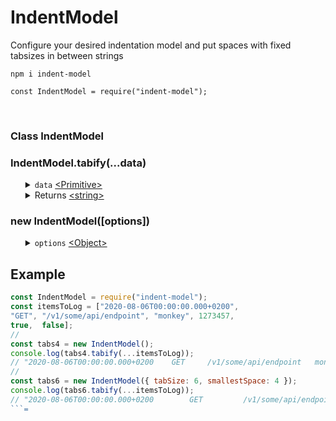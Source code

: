 # IndentModel
Configure your desired indentation model and put spaces with fixed tabsizes in between strings
<br>
<pre><code>npm i indent-model

const IndentModel = require("indent-model");</code></pre>
<br>
<h3>Class IndentModel</h3>
<h3>IndentModel.tabify(...data)</h3>
<ul>
	<details>
		<summary>
			<code>data</code> <a href="https://developer.mozilla.org/en-US/docs/Web/JavaScript/Data_structures#primitive_values">&lt;Primitive&gt;</a>
		</summary>
		Typically <a href="https://developer.mozilla.org/en-US/docs/Web/JavaScript/Data_structures#primitive_values">&lt;Primitive&gt;</a> types can be joined into a printable string. This method does not have features to join objects and arrays into strings like <a href="https://developer.mozilla.org/en-US/docs/Web/API/Console/log">console.log</a> does.
	</details>
	<details>
		<summary>
			Returns <a href="https://developer.mozilla.org/en-US/docs/Web/JavaScript/Data_structures#String_type">&lt;string&gt;</a>
		</summary>
	</details>
</ul>
<h3>new IndentModel([options])</h3>
<ul>
	<details>
		<summary>
			<code>options</code> <a href="https://developer.mozilla.org/en-US/docs/Web/JavaScript/Reference/Global_Objects/Object">&lt;Object&gt;</a>
		</summary>
		<ul>
			<details>
				<summary>
					<code>tabSize</code> <a href="https://developer.mozilla.org/en-US/docs/Web/JavaScript/Data_structures#Number_type">&lt;integer&gt;</a> Default: <code>4</code>
				</summary>
				The amount of spaces one tab is made up of.
			</details>
			<details>
				<summary>
					<code>smallestSpace</code> <a href="https://developer.mozilla.org/en-US/docs/Web/JavaScript/Data_structures#Number_type">&lt;integer&gt;</a> Default: <code>2</code>
				</summary>
				The minimal amount of spaces two strings are separated from each other. When the amount of spaces is smaller than <code>smallestSpace</code> another tab on top of the initial space separates the two strings.
			</details>
		</ul>
	</details>
</ul>
<h2>Example</h2>

```javascript
const IndentModel = require("indent-model");
const itemsToLog = ["2020-08-06T00:00:00.000+0200", 
"GET", "/v1/some/api/endpoint", "monkey", 1273457, 
true,  false];
//
const tabs4 = new IndentModel();
console.log(tabs4.tabify(...itemsToLog));
// "2020-08-06T00:00:00.000+0200    GET     /v1/some/api/endpoint   monkey  1273457     true    false"
//
const tabs6 = new IndentModel({ tabSize: 6, smallestSpace: 4 });
console.log(tabs6.tabify(...itemsToLog));
// "2020-08-06T00:00:00.000+0200        GET         /v1/some/api/endpoint         monkey      1273457     true        false"
```=